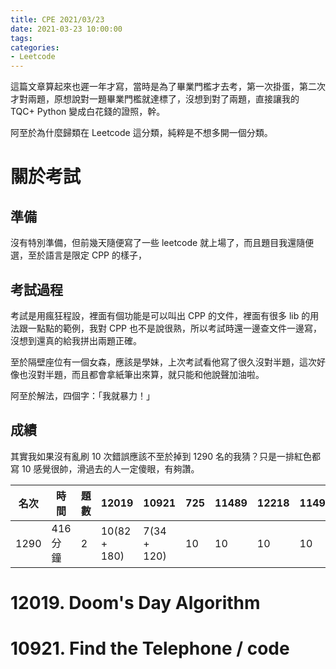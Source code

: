 ```yaml
---
title: CPE 2021/03/23
date: 2021-03-23 10:00:00
tags:
categories:
- Leetcode
---
```


這篇文章算起來也遲一年才寫，當時是為了畢業門檻才去考，第一次掛蛋，第二次才對兩題，原想說對一題畢業門檻就達標了，沒想到對了兩題，直接讓我的 TQC+ Python 變成白花錢的證照，幹。

阿至於為什麼歸類在 Leetcode 這分類，純粹是不想多開一個分類。

<!-- more -->


# 關於考試

## 準備

沒有特別準備，但前幾天隨便寫了一些 leetcode 就上場了，而且題目我還隨便選，至於語言是限定 CPP 的樣子，

## 考試過程

考試是用瘋狂程設，裡面有個功能是可以叫出 CPP 的文件，裡面有很多 lib 的用法跟一點點的範例，我對 CPP 也不是說很熟，所以考試時還一邊查文件一邊寫，沒想到還真的給我拼出兩題正確。

至於隔壁座位有一個女森，應該是學妹，上次考試看他寫了很久沒對半題，這次好像也沒對半題，而且都會拿紙筆出來算，就只能和他說聲加油啦。

阿至於解法，四個字：「我就暴力！」

## 成績
其實我如果沒有亂刷 10 次錯誤應該不至於掉到 1290 名的我猜？只是一排紅色都寫 10 感覺很帥，滑過去的人一定傻眼，有夠讚。

| 名次 | 時間     | 題數 | 12019        | 10921       | 725 | 11489 | 12218 | 11495 | 709 |
|------|----------|------|--------------|-------------|-----|-------|-------|-------|-----|
| 1290 | 416 分鐘 | 2    | 10(82 + 180) | 7(34 + 120) | 10  | 10    | 10    | 10    | 10  |

# 12019.  Doom's Day Algorithm



# 10921. Find the Telephone / code